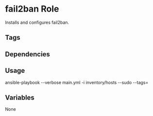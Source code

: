 # fail2ban Role

Installs and configures fail2ban.

## Tags

## Dependencies

## Usage

ansible-playbook --verbose main.yml -i inventory/hosts --sudo --tags=

## Variables

None
